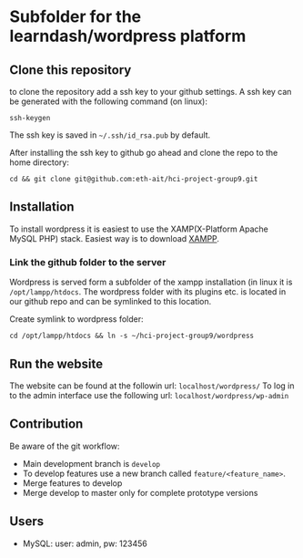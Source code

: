 # Subfolder for the learndash/wordpress platform

## Clone this repository
to clone the repository add a ssh key to your github settings. A ssh key can be generated with the following command (on linux):
```
ssh-keygen
```
The ssh key is saved in `~/.ssh/id_rsa.pub` by default.

After installing the ssh key to github go ahead and clone the repo to the home directory:
```
cd && git clone git@github.com:eth-ait/hci-project-group9.git
```

## Installation
To install wordpress it is easiest to use the XAMP(X-Platform Apache MySQL PHP) stack. Easiest way is to download [XAMPP](https://www.apachefriends.org/index.html).

### Link the github folder to the server
Wordpress is served form a subfolder of the xampp installation (in linux it is `/opt/lampp/htdocs`. The wordpress folder with its plugins etc. is located in our github repo and can be symlinked to this location.

Create symlink to wordpress folder:
```
cd /opt/lampp/htdocs && ln -s ~/hci-project-group9/wordpress
```

## Run the website
The website can be found at the followin url: `localhost/wordpress/`
To log in to the admin interface use the following url: `localhost/wordpress/wp-admin`

## Contribution
Be aware of the git workflow:
* Main development branch is `develop`
* To develop features use a new branch called `feature/<feature_name>`.
* Merge features to develop
* Merge develop to master only for complete prototype versions

## Users
* MySQL: user: admin, pw: 123456
